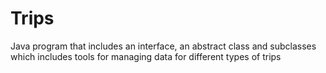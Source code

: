 # Trips
Java program that includes an interface, an abstract class and subclasses which includes tools for managing data for different types of trips
